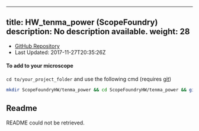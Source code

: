 
---
title: HW_tenma_power (ScopeFoundry)
description: No description available.
weight: 28
---
- [GitHub Repository](https://github.com/ScopeFoundry/HW_tenma_power)
- Last Updated: 2017-11-27T20:35:26Z

#### To add to your microscope 

`cd to/your_project_folder` and use the following cmd (requires [git](/docs/100_development/20_git/))

```bash
mkdir ScopeFoundryHW/tenma_power && cd ScopeFoundryHW/tenma_power && git init --initial-branch=master && git remote add upstream_ScopeFoundry https://github.com/ScopeFoundry/HW_tenma_power && git pull upstream_ScopeFoundry master && cd ../..
```

## Readme
README could not be retrieved.
